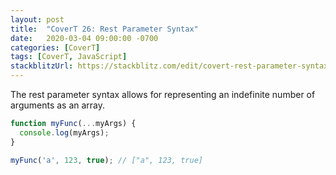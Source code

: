 ```yaml
---
layout: post
title:  "CoverT 26: Rest Parameter Syntax"
date:   2020-03-04 09:00:00 -0700
categories: [CoverT]
tags: [CoverT, JavaScript]
stackblitzUrl: https://stackblitz.com/edit/covert-rest-parameter-syntax?file=index.js
---
```


The rest parameter syntax allows for representing an indefinite number of arguments as an array.

```javascript
function myFunc(...myArgs) {
  console.log(myArgs);
}

myFunc('a', 123, true); // ["a", 123, true]
```